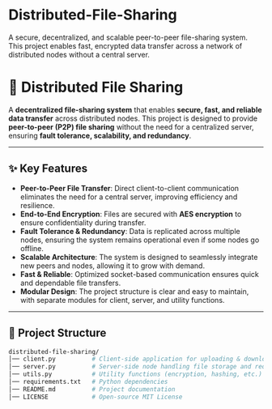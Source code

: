 # Distributed-File-Sharing
A secure, decentralized, and scalable peer-to-peer file-sharing system. This project enables fast, encrypted data transfer across a network of distributed nodes without a central server.


# 📡 Distributed File Sharing

A **decentralized file-sharing system** that enables **secure, fast, and reliable data transfer** across distributed nodes. This project is designed to provide **peer-to-peer (P2P) file sharing** without the need for a centralized server, ensuring **fault tolerance, scalability, and redundancy**.

---

## ✨ Key Features

- **Peer-to-Peer File Transfer**: Direct client-to-client communication eliminates the need for a central server, improving efficiency and resilience.
- **End-to-End Encryption**: Files are secured with **AES encryption** to ensure confidentiality during transfer.
- **Fault Tolerance & Redundancy**: Data is replicated across multiple nodes, ensuring the system remains operational even if some nodes go offline.
- **Scalable Architecture**: The system is designed to seamlessly integrate new peers and nodes, allowing it to grow with demand.
- **Fast & Reliable**: Optimized socket-based communication ensures quick and dependable file transfers.
- **Modular Design**: The project structure is clear and easy to maintain, with separate modules for client, server, and utility functions.

---

## 📂 Project Structure

```bash
distributed-file-sharing/
│── client.py          # Client-side application for uploading & downloading files
│── server.py          # Server-side node handling file storage and requests
│── utils.py           # Utility functions (encryption, hashing, etc.)
│── requirements.txt   # Python dependencies
│── README.md          # Project documentation
│── LICENSE            # Open-source MIT License
